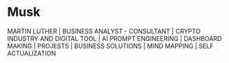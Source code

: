 # Musk
MARTIN LUTHER | BUSINESS ANALYST - CONSULTANT | CRYPTO INDUSTRY AND DIGITAL TOOL | AI PROMPT ENGINEERING | DASHBOARD MAKING | PROJESTS | BUSINESS SOLUTIONS | MIND MAPPING | SELF ACTUALIZATION
